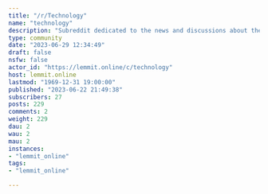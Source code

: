 ```yaml
---
title: "/r/Technology" 
name: "technology"
description: "Subreddit dedicated to the news and discussions about the creation and use of technology and its surrounding issues."
type: community
date: "2023-06-29 12:34:49"
draft: false
nsfw: false
actor_id: "https://lemmit.online/c/technology"
host: lemmit.online
lastmod: "1969-12-31 19:00:00"
published: "2023-06-22 21:49:38"
subscribers: 27
posts: 229
comments: 2
weight: 229
dau: 2
wau: 2
mau: 2
instances:
- "lemmit_online"
tags: 
- "lemmit_online"

---
```

